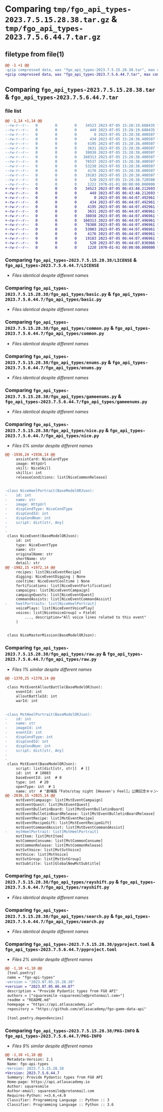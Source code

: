 # Comparing `tmp/fgo_api_types-2023.7.5.15.28.38.tar.gz` & `tmp/fgo_api_types-2023.7.5.6.44.7.tar.gz`

## filetype from file(1)

```diff
@@ -1 +1 @@
-gzip compressed data, was "fgo_api_types-2023.7.5.15.28.38.tar", max compression
+gzip compressed data, was "fgo_api_types-2023.7.5.6.44.7.tar", max compression
```

## Comparing `fgo_api_types-2023.7.5.15.28.38.tar` & `fgo_api_types-2023.7.5.6.44.7.tar`

### file list

```diff
@@ -1,14 +1,14 @@
--rw-r--r--   0        0        0    34523 2023-07-05 15:28:19.688435 fgo_api_types-2023.7.5.15.28.38/LICENSE
--rw-r--r--   0        0        0      449 2023-07-05 15:28:19.688435 fgo_api_types-2023.7.5.15.28.38/README.md
--rw-r--r--   0        0        0        0 2023-07-05 15:28:38.400507 fgo_api_types-2023.7.5.15.28.38/fgo_api_types/__init__.py
--rw-r--r--   0        0        0      434 2023-07-05 15:28:38.400507 fgo_api_types-2023.7.5.15.28.38/fgo_api_types/base.py
--rw-r--r--   0        0        0     4195 2023-07-05 15:28:38.400507 fgo_api_types-2023.7.5.15.28.38/fgo_api_types/basic.py
--rw-r--r--   0        0        0     3631 2023-07-05 15:28:38.400507 fgo_api_types-2023.7.5.15.28.38/fgo_api_types/common.py
--rw-r--r--   0        0        0    38038 2023-07-05 15:28:38.400507 fgo_api_types-2023.7.5.15.28.38/fgo_api_types/enums.py
--rw-r--r--   0        0        0   160313 2023-07-05 15:28:38.400507 fgo_api_types-2023.7.5.15.28.38/fgo_api_types/gameenums.py
--rw-r--r--   0        0        0    78537 2023-07-05 15:28:38.400507 fgo_api_types-2023.7.5.15.28.38/fgo_api_types/nice.py
--rw-r--r--   0        0        0    53238 2023-07-05 15:28:38.400507 fgo_api_types-2023.7.5.15.28.38/fgo_api_types/raw.py
--rw-r--r--   0        0        0     4176 2023-07-05 15:28:38.400507 fgo_api_types-2023.7.5.15.28.38/fgo_api_types/rayshift.py
--rw-r--r--   0        0        0    19183 2023-07-05 15:28:38.400507 fgo_api_types-2023.7.5.15.28.38/fgo_api_types/search.py
--rw-r--r--   0        0        0      520 2023-07-05 15:28:38.728508 fgo_api_types-2023.7.5.15.28.38/pyproject.toml
--rw-r--r--   0        0        0     1222 1970-01-01 00:00:00.000000 fgo_api_types-2023.7.5.15.28.38/PKG-INFO
+-rw-r--r--   0        0        0    34523 2023-07-05 06:43:48.212693 fgo_api_types-2023.7.5.6.44.7/LICENSE
+-rw-r--r--   0        0        0      449 2023-07-05 06:43:48.212693 fgo_api_types-2023.7.5.6.44.7/README.md
+-rw-r--r--   0        0        0        0 2023-07-05 06:44:07.492961 fgo_api_types-2023.7.5.6.44.7/fgo_api_types/__init__.py
+-rw-r--r--   0        0        0      434 2023-07-05 06:44:07.492961 fgo_api_types-2023.7.5.6.44.7/fgo_api_types/base.py
+-rw-r--r--   0        0        0     4195 2023-07-05 06:44:07.492961 fgo_api_types-2023.7.5.6.44.7/fgo_api_types/basic.py
+-rw-r--r--   0        0        0     3631 2023-07-05 06:44:07.496961 fgo_api_types-2023.7.5.6.44.7/fgo_api_types/common.py
+-rw-r--r--   0        0        0    38038 2023-07-05 06:44:07.496961 fgo_api_types-2023.7.5.6.44.7/fgo_api_types/enums.py
+-rw-r--r--   0        0        0   160313 2023-07-05 06:44:07.496961 fgo_api_types-2023.7.5.6.44.7/fgo_api_types/gameenums.py
+-rw-r--r--   0        0        0    78308 2023-07-05 06:44:07.496961 fgo_api_types-2023.7.5.6.44.7/fgo_api_types/nice.py
+-rw-r--r--   0        0        0    53003 2023-07-05 06:44:07.496961 fgo_api_types-2023.7.5.6.44.7/fgo_api_types/raw.py
+-rw-r--r--   0        0        0     4176 2023-07-05 06:44:07.496961 fgo_api_types-2023.7.5.6.44.7/fgo_api_types/rayshift.py
+-rw-r--r--   0        0        0    19183 2023-07-05 06:44:07.496961 fgo_api_types-2023.7.5.6.44.7/fgo_api_types/search.py
+-rw-r--r--   0        0        0      520 2023-07-05 06:44:07.836966 fgo_api_types-2023.7.5.6.44.7/pyproject.toml
+-rw-r--r--   0        0        0     1220 1970-01-01 00:00:00.000000 fgo_api_types-2023.7.5.6.44.7/PKG-INFO
```

### Comparing `fgo_api_types-2023.7.5.15.28.38/LICENSE` & `fgo_api_types-2023.7.5.6.44.7/LICENSE`

 * *Files identical despite different names*

### Comparing `fgo_api_types-2023.7.5.15.28.38/fgo_api_types/basic.py` & `fgo_api_types-2023.7.5.6.44.7/fgo_api_types/basic.py`

 * *Files identical despite different names*

### Comparing `fgo_api_types-2023.7.5.15.28.38/fgo_api_types/common.py` & `fgo_api_types-2023.7.5.6.44.7/fgo_api_types/common.py`

 * *Files identical despite different names*

### Comparing `fgo_api_types-2023.7.5.15.28.38/fgo_api_types/enums.py` & `fgo_api_types-2023.7.5.6.44.7/fgo_api_types/enums.py`

 * *Files identical despite different names*

### Comparing `fgo_api_types-2023.7.5.15.28.38/fgo_api_types/gameenums.py` & `fgo_api_types-2023.7.5.6.44.7/fgo_api_types/gameenums.py`

 * *Files identical despite different names*

### Comparing `fgo_api_types-2023.7.5.15.28.38/fgo_api_types/nice.py` & `fgo_api_types-2023.7.5.6.44.7/fgo_api_types/nice.py`

 * *Files 0% similar despite different names*

```diff
@@ -1936,24 +1936,14 @@
     assistCard: NiceCardType
     image: HttpUrl
     skill: NiceSkill
     skillLv: int
     releaseConditions: list[NiceCommonRelease]
 
 
-class NiceHeelPortrait(BaseModelORJson):
-    id: int
-    name: str
-    image: HttpUrl
-    dispCondType: NiceCondType
-    dispCondId: int
-    dispCondNum: int
-    script: dict[str, Any]
-
-
 class NiceEvent(BaseModelORJson):
     id: int
     type: NiceEventType
     name: str
     originalName: str
     shortName: str
     detail: str
@@ -1982,15 +1972,14 @@
     recipes: list[NiceEventRecipe]
     digging: NiceEventDigging | None
     cooltime: NiceEventCooltime | None
     fortifications: list[NiceEventFortification]
     campaigns: list[NiceEventCampaign]
     campaignQuests: list[NiceEventQuest]
     commandAssists: list[NiceEventCommandAssist]
-    heelPortraits: list[NiceHeelPortrait]
     voicePlays: list[NiceEventVoicePlay]
     voices: list[NiceVoiceGroup] = Field(
         ..., description="All voice lines related to this event"
     )
 
 
 class NiceMasterMission(BaseModelORJson):
```

### Comparing `fgo_api_types-2023.7.5.15.28.38/fgo_api_types/raw.py` & `fgo_api_types-2023.7.5.6.44.7/fgo_api_types/raw.py`

 * *Files 1% similar despite different names*

```diff
@@ -1370,25 +1370,14 @@
 
 class MstEventAlloutBattle(BaseModelORJson):
     eventId: int
     alloutBattleId: int
     warId: int
 
 
-class MstHeelPortrait(BaseModelORJson):
-    id: int
-    name: str
-    imageId: int
-    eventId: int
-    dispCondType: int
-    dispCondId: int
-    dispCondNum: int
-    script: dict[str, Any]
-
-
 class MstEvent(BaseModelORJson):
     script: list[dict[str, str]]  # []
     id: int  # 10083
     baseEventId: int  # 0
     type: int  # 20
     openType: int  # 1
     name: str  # "劇場版「Fate/stay night [Heaven's Feel]」公開記念キャンペーン"
@@ -2036,15 +2025,14 @@
     mstEventCampaign: list[MstEventCampaign]
     mstEventQuest: list[MstEventQuest]
     mstEventBulletinBoard: list[MstEventBulletinBoard]
     mstEventBulletinBoardRelease: list[MstEventBulletinBoardRelease]
     mstEventRecipe: list[MstEventRecipe]
     mstEventRecipeGift: list[MstEventRecipeGift]
     mstEventCommandAssist: list[MstEventCommandAssist]
-    mstHeelPortrait: list[MstHeelPortrait]
     mstItem: list[MstItem]
     mstCommonConsume: list[MstCommonConsume]
     mstCommonRelease: list[MstCommonRelease]
     mstSvtVoice: list[MstSvtVoice]
     mstVoice: list[MstVoice]
     mstSvtGroup: list[MstSvtGroup]
     mstSubtitle: list[GlobalNewMstSubtitle]
```

### Comparing `fgo_api_types-2023.7.5.15.28.38/fgo_api_types/rayshift.py` & `fgo_api_types-2023.7.5.6.44.7/fgo_api_types/rayshift.py`

 * *Files identical despite different names*

### Comparing `fgo_api_types-2023.7.5.15.28.38/fgo_api_types/search.py` & `fgo_api_types-2023.7.5.6.44.7/fgo_api_types/search.py`

 * *Files identical despite different names*

### Comparing `fgo_api_types-2023.7.5.15.28.38/pyproject.toml` & `fgo_api_types-2023.7.5.6.44.7/pyproject.toml`

 * *Files 2% similar despite different names*

```diff
@@ -1,10 +1,10 @@
 [tool.poetry]
 name = "fgo-api-types"
-version = "2023.07.05.15.28.38"
+version = "2023.07.05.06.44.07"
 description = "Provide Pydantic types from FGO API"
 authors = ["squaresmile <squaresmile@protonmail.com>"]
 readme = "README.md"
 homepage = "https://api.atlasacademy.io"
 repository = "https://github.com/atlasacademy/fgo-game-data-api"
 
 [tool.poetry.dependencies]
```

### Comparing `fgo_api_types-2023.7.5.15.28.38/PKG-INFO` & `fgo_api_types-2023.7.5.6.44.7/PKG-INFO`

 * *Files 9% similar despite different names*

```diff
@@ -1,10 +1,10 @@
 Metadata-Version: 2.1
 Name: fgo-api-types
-Version: 2023.7.5.15.28.38
+Version: 2023.7.5.6.44.7
 Summary: Provide Pydantic types from FGO API
 Home-page: https://api.atlasacademy.io
 Author: squaresmile
 Author-email: squaresmile@protonmail.com
 Requires-Python: >=3.6,<4.0
 Classifier: Programming Language :: Python :: 3
 Classifier: Programming Language :: Python :: 3.6
```

